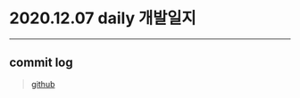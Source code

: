 # 2020.12.07 daily 개발일지
--- 
## commit log
> [github](https://github.com/junwkdd/vuivei/commits/main)
>> 
